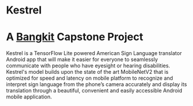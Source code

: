 # Kestrel
# A [Bangkit](https://g.co/bangkit) Capstone Project

Kestrel is a TensorFlow Lite powered American Sign Language translator Android app that will make it easier for everyone to seamlessly communicate with people who have eyesight or hearing disabilities. Kestrel's model builds upon the state of the art MobileNetV2 that is optimized for speed and latency on mobile platform to recognize and interpret sign language from the phone’s camera accurately and display its translation through a beautiful, convenient and easily accessible Android mobile application.


